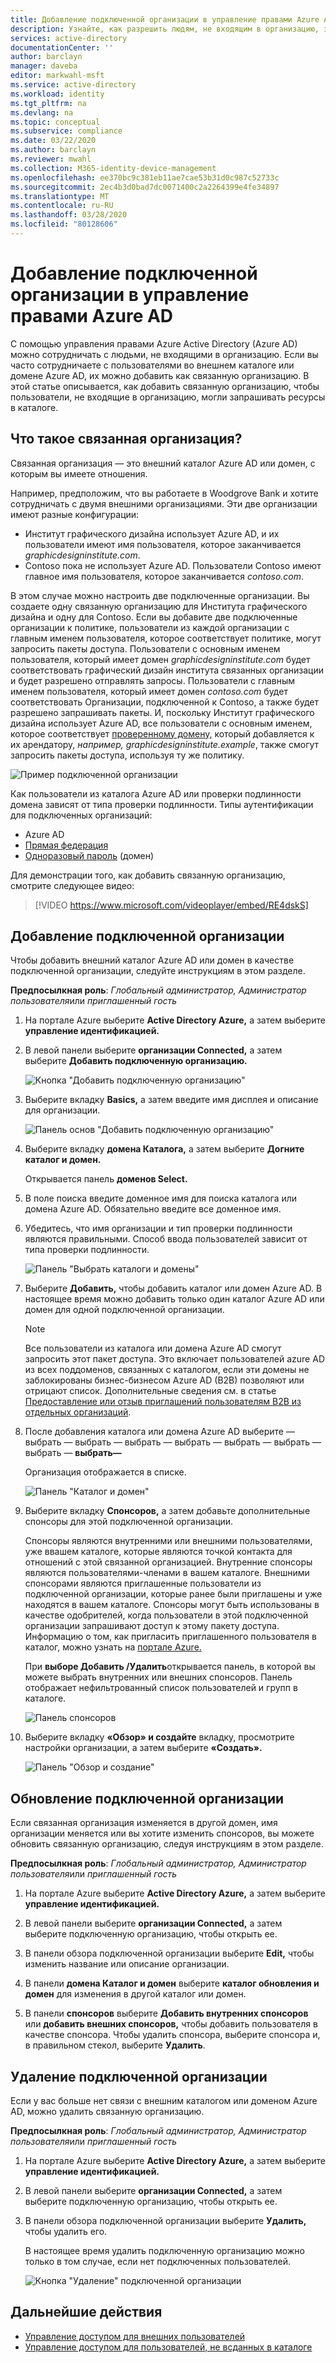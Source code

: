 ```yaml
---
title: Добавление подключенной организации в управление правами Azure AD - Активный каталог Azure
description: Узнайте, как разрешить людям, не входящим в организацию, запрашивать пакеты доступа, чтобы вы могли сотрудничать с проектами.
services: active-directory
documentationCenter: ''
author: barclayn
manager: daveba
editor: markwahl-msft
ms.service: active-directory
ms.workload: identity
ms.tgt_pltfrm: na
ms.devlang: na
ms.topic: conceptual
ms.subservice: compliance
ms.date: 03/22/2020
ms.author: barclayn
ms.reviewer: mwahl
ms.collection: M365-identity-device-management
ms.openlocfilehash: ee370bc9c381eb11ae7cae53b31d0c987c52733c
ms.sourcegitcommit: 2ec4b3d0bad7dc0071400c2a2264399e4fe34897
ms.translationtype: MT
ms.contentlocale: ru-RU
ms.lasthandoff: 03/28/2020
ms.locfileid: "80128606"
---
```

# <a name="add-a-connected-organization-in-azure-ad-entitlement-management"></a>Добавление подключенной организации в управление правами Azure AD

С помощью управления правами Azure Active Directory (Azure AD) можно сотрудничать с людьми, не входящими в организацию. Если вы часто сотрудничаете с пользователями во внешнем каталоге или домене Azure AD, их можно добавить как связанную организацию. В этой статье описывается, как добавить связанную организацию, чтобы пользователи, не входящие в организацию, могли запрашивать ресурсы в каталоге.

## <a name="what-is-a-connected-organization"></a>Что такое связанная организация?

Связанная организация — это внешний каталог Azure AD или домен, с которым вы имеете отношения.

Например, предположим, что вы работаете в Woodgrove Bank и хотите сотрудничать с двумя внешними организациями. Эти две организации имеют разные конфигурации:

- Институт графического дизайна использует Azure AD, и их пользователи имеют имя пользователя, которое заканчивается *graphicdesigninstitute.com*.
- Contoso пока не использует Azure AD. Пользователи Contoso имеют главное имя пользователя, которое заканчивается *contoso.com*.

В этом случае можно настроить две подключенные организации. Вы создаете одну связанную организацию для Института графического дизайна и одну для Contoso. Если вы добавите две подключенные организации к политике, пользователи из каждой организации с главным именем пользователя, которое соответствует политике, могут запросить пакеты доступа. Пользователи с основным именем пользователя, который имеет домен *graphicdesigninstitute.com* будет соответствовать графический дизайн института связанных организации и будет разрешено отправлять запросы. Пользователи с главным именем пользователя, который имеет домен *contoso.com* будет соответствовать Организации, подключенной к Contoso, а также будет разрешено запрашивать пакеты. И, поскольку Институт графического дизайна использует Azure AD, все пользователи с основным именем, которое соответствует [проверенному домену,](../fundamentals/add-custom-domain.md#verify-your-custom-domain-name) который добавляется к их арендатору, *например, graphicdesigninstitute.example*, также смогут запросить пакеты доступа, используя ту же политику.

![Пример подключенной организации](./media/entitlement-management-organization/connected-organization-example.png)

Как пользователи из каталога Azure AD или проверки подлинности домена зависят от типа проверки подлинности. Типы аутентификации для подключенных организаций:

- Azure AD
- [Прямая федерация](../b2b/direct-federation.md)
- [Одноразовый пароль](../b2b/one-time-passcode.md) (домен)

Для демонстрации того, как добавить связанную организацию, смотрите следующее видео:

>[!VIDEO https://www.microsoft.com/videoplayer/embed/RE4dskS]

## <a name="add-a-connected-organization"></a>Добавление подключенной организации

Чтобы добавить внешний каталог Azure AD или домен в качестве подключенной организации, следуйте инструкциям в этом разделе.

**Предпосылкная роль**: *Глобальный администратор,* *Администратор пользователя*или *приглашенный гость*

1. На портале Azure выберите **Active Directory Azure,** а затем выберите **управление идентификацией.**

1. В левой панели выберите **организации Connected,** а затем выберите **Добавить подключенную организацию.**

    ![Кнопка "Добавить подключенную организацию"](./media/entitlement-management-organization/connected-organization.png)

1. Выберите вкладку **Basics,** а затем введите имя дисплея и описание для организации.

    ![Панель основ "Добавить подключенную организацию"](./media/entitlement-management-organization/organization-basics.png)

1. Выберите вкладку **домена Каталога,** а затем выберите **Догните каталог и домен.**

    Открывается панель **доменов Select.**

1. В поле поиска введите доменное имя для поиска каталога или домена Azure AD. Обязательно введите все доменное имя.

1. Убедитесь, что имя организации и тип проверки подлинности являются правильными. Способ ввода пользователей зависит от типа проверки подлинности.

    ![Панель "Выбрать каталоги и домены"](./media/entitlement-management-organization/organization-select-directories-domains.png)

1. Выберите **Добавить,** чтобы добавить каталог или домен Azure AD. В настоящее время можно добавить только один каталог Azure AD или домен для одной подключенной организации.

    > [!NOTE]
    > Все пользователи из каталога или домена Azure AD смогут запросить этот пакет доступа. Это включает пользователей azure AD из всех поддоменов, связанных с каталогом, если эти домены не заблокированы бизнес-бизнесом Azure AD (B2B) позволяют или отрицают список. Дополнительные сведения см. в статье [Предоставление или отзыв приглашений пользователям B2B из отдельных организаций](../b2b/allow-deny-list.md).

1. После добавления каталога или домена Azure AD выберите — выбрать — выбрать — выбрать — выбрать — выбрать — выбрать — выбрать — **выбрать—**

    Организация отображается в списке.

    ![Панель "Каталог и домен"](./media/entitlement-management-organization/organization-directory-domain.png)

1. Выберите вкладку **Спонсоров,** а затем добавьте дополнительные спонсоры для этой подключенной организации.

    Спонсоры являются внутренними или внешними пользователями, уже ввашем каталоге, которые являются точкой контакта для отношений с этой связанной организацией. Внутренние спонсоры являются пользователями-членами в вашем каталоге. Внешними спонсорами являются приглашенные пользователи из подключенной организации, которые ранее были приглашены и уже находятся в вашем каталоге. Спонсоры могут быть использованы в качестве одобрителей, когда пользователи в этой подключенной организации запрашивают доступ к этому пакету доступа. Информацию о том, как пригласить приглашенного пользователя в каталог, можно узнать на [портале Azure.](../b2b/add-users-administrator.md)

    При **выборе Добавить /Удалить**открывается панель, в которой вы можете выбрать внутренних или внешних спонсоров. Панель отображает нефильтрованный список пользователей и групп в каталоге.

    ![Панель спонсоров](./media/entitlement-management-organization/organization-sponsors.png)

1. Выберите вкладку **«Обзор» и создайте** вкладку, просмотрите настройки организации, а затем выберите **«Создать».**

    ![Панель "Обзор и создание"](./media/entitlement-management-organization/organization-review-create.png)

## <a name="update-a-connected-organization"></a>Обновление подключенной организации 

Если связанная организация изменяется в другой домен, имя организации меняется или вы хотите изменить спонсоров, вы можете обновить связанную организацию, следуя инструкциям в этом разделе.

**Предпосылкная роль**: *Глобальный администратор,* *Администратор пользователя*или *приглашенный гость*

1. На портале Azure выберите **Active Directory Azure,** а затем выберите **управление идентификацией.**

1. В левой панели выберите **организации Connected,** а затем выберите подключенную организацию, чтобы открыть ее.

1. В панели обзора подключенной организации выберите **Edit,** чтобы изменить название или описание организации.  

1. В панели **домена Каталог и домен** выберите **каталог обновления и домен** для изменения в другой каталог или домен.

1. В панели **спонсоров** выберите **Добавить внутренних спонсоров** или **добавить внешних спонсоров,** чтобы добавить пользователя в качестве спонсора. Чтобы удалить спонсора, выберите спонсора и, в правильном стекол, выберите **Удалить**.


## <a name="delete-a-connected-organization"></a>Удаление подключенной организации

Если у вас больше нет связи с внешним каталогом или доменом Azure AD, можно удалить связанную организацию.

**Предпосылкная роль**: *Глобальный администратор,* *Администратор пользователя*или *приглашенный гость*

1. На портале Azure выберите **Active Directory Azure,** а затем выберите **управление идентификацией.**

1. В левой панели выберите **организации Connected,** а затем выберите подключенную организацию, чтобы открыть ее.

1. В панели обзора подключенной организации выберите **Удалить,** чтобы удалить его.

    В настоящее время удалить подключенную организацию можно только в том случае, если нет подключенных пользователей.

    ![Кнопка "Удаление" подключенной организации](./media/entitlement-management-organization/organization-delete.png)

## <a name="next-steps"></a>Дальнейшие действия

- [Управление доступом для внешних пользователей](https://docs.microsoft.com/azure/active-directory/governance/entitlement-management-external-users)
- [Управление доступом для пользователей, не всданных в каталоге](entitlement-management-access-package-request-policy.md#for-users-not-in-your-directory)
